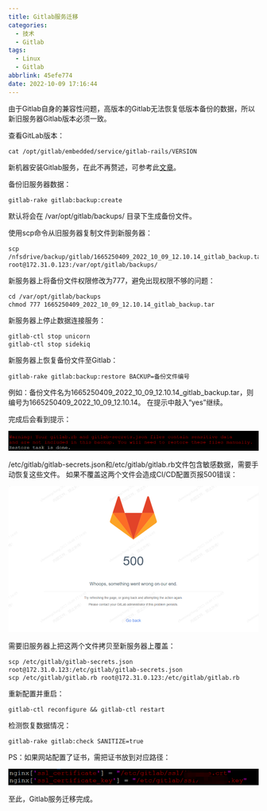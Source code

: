 ```yaml
---
title: Gitlab服务迁移
categories:
  - 技术
  - Gitlab
tags:
  - Linux
  - Gitlab
abbrlink: 45efe774
date: 2022-10-09 17:16:44
---
```


由于Gitlab自身的兼容性问题，高版本的Gitlab无法恢复低版本备份的数据，所以新旧服务器Gitlab版本必须一致。

<!--more-->

查看GitLab版本：

```
cat /opt/gitlab/embedded/service/gitlab-rails/VERSION
```

新机器安装Gitlab服务，在此不再赘述，可参考此[文章](https://yixian12580.github.io/2022/099becdeed.html)。

备份旧服务器数据：

```
gitlab-rake gitlab:backup:create
```

默认将会在 /var/opt/gitlab/backups/ 目录下生成备份文件。

使用scp命令从旧服务器复制文件到新服务器：

```
scp /nfsdrive/backup/gitlab/1665250409_2022_10_09_12.10.14_gitlab_backup.tar root@172.31.0.123:/var/opt/gitlab/backups/
```

新服务器上将备份文件权限修改为777，避免出现权限不够的问题：

```
cd /var/opt/gitlab/backups
chmod 777 1665250409_2022_10_09_12.10.14_gitlab_backup.tar
```

新服务器上停止数据连接服务：

```
gitlab-ctl stop unicorn
gitlab-ctl stop sidekiq
```

新服务器上恢复备份文件至Gitlab：

```
gitlab-rake gitlab:backup:restore BACKUP=备份文件编号
```

例如：备份文件名为1665250409_2022_10_09_12.10.14_gitlab_backup.tar，则编号为1665250409_2022_10_09_12.10.14。
在提示中敲入“yes”继续。

完成后会看到提示：

![image-20221009171931511](Gitlab服务迁移/image-20221009171931511.png)

/etc/gitlab/gitlab-secrets.json和/etc/gitlab/gitlab.rb文件包含敏感数据，需要手动恢复这些文件。
如果不覆盖这两个文件会造成CI/CD配置页报500错误：

![image-20221009172008159](Gitlab服务迁移/image-20221009172008159.png)

需要旧服务器上把这两个文件拷贝至新服务器上覆盖：

```
scp /etc/gitlab/gitlab-secrets.json root@172.31.0.123:/etc/gitlab/gitlab-secrets.json
scp /etc/gitlab/gitlab.rb root@172.31.0.123:/etc/gitlab/gitlab.rb
```

重新配置并重启：

```
gitlab-ctl reconfigure && gitlab-ctl restart
```

检测恢复数据情况：

```
gitlab-rake gitlab:check SANITIZE=true
```

PS：如果网站配置了证书，需把证书放到对应路径：

![image-20221009172208268](Gitlab服务迁移/image-20221009172208268.png)

至此，Gitlab服务迁移完成。
